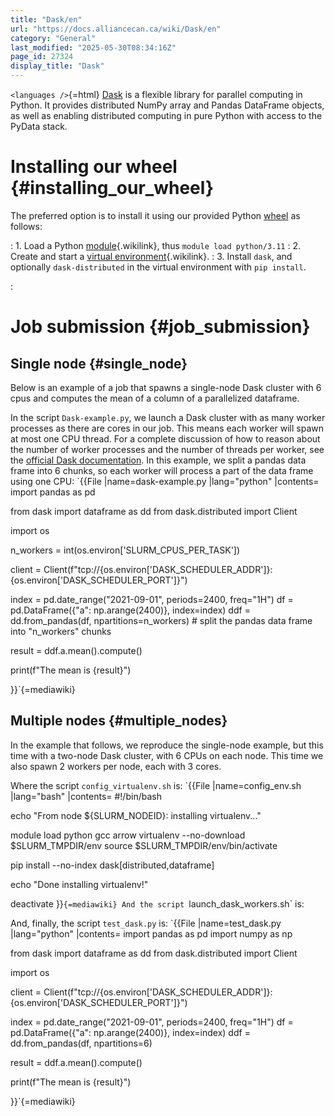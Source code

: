 ```yaml
---
title: "Dask/en"
url: "https://docs.alliancecan.ca/wiki/Dask/en"
category: "General"
last_modified: "2025-05-30T08:34:16Z"
page_id: 27324
display_title: "Dask"
---
```


`<languages />`{=html} [Dask](https://docs.dask.org/en/stable/) is a flexible library for parallel computing in Python. It provides distributed NumPy array and Pandas DataFrame objects, as well as enabling distributed computing in pure Python with access to the PyData stack.

# Installing our wheel {#installing_our_wheel}

The preferred option is to install it using our provided Python [wheel](https://pythonwheels.com/) as follows:

:   1\. Load a Python [module](https://docs.alliancecan.ca/Utiliser_des_modules/en#Sub-command_load "module"){.wikilink}, thus `module load python/3.11`
:   2\. Create and start a [virtual environment](https://docs.alliancecan.ca/Python#Creating_and_using_a_virtual_environment "virtual environment"){.wikilink}.
:   3\. Install `dask`, and optionally `dask-distributed` in the virtual environment with `pip install`.

<!-- -->

:   

# Job submission {#job_submission}

## Single node {#single_node}

Below is an example of a job that spawns a single-node Dask cluster with 6 cpus and computes the mean of a column of a parallelized dataframe.

In the script `Dask-example.py`, we launch a Dask cluster with as many worker processes as there are cores in our job. This means each worker will spawn at most one CPU thread. For a complete discussion of how to reason about the number of worker processes and the number of threads per worker, see the [official Dask documentation](https://distributed.dask.org/en/stable/efficiency.html?highlight=workers%20threads#adjust-between-threads-and-processes). In this example, we split a pandas data frame into 6 chunks, so each worker will process a part of the data frame using one CPU: `{{File
  |name=dask-example.py
  |lang="python"
  |contents=
import pandas as pd

from dask import dataframe as dd
from dask.distributed import Client

import os

n_workers = int(os.environ['SLURM_CPUS_PER_TASK'])

client = Client(f"tcp://{os.environ['DASK_SCHEDULER_ADDR']}:{os.environ['DASK_SCHEDULER_PORT']}")

index = pd.date_range("2021-09-01", periods=2400, freq="1H")
df = pd.DataFrame({"a": np.arange(2400)}, index=index)
ddf = dd.from_pandas(df, npartitions=n_workers) # split the pandas data frame into "n_workers" chunks

result = ddf.a.mean().compute()

print(f"The mean is {result}")

}}`{=mediawiki}

## Multiple nodes {#multiple_nodes}

In the example that follows, we reproduce the single-node example, but this time with a two-node Dask cluster, with 6 CPUs on each node. This time we also spawn 2 workers per node, each with 3 cores.

Where the script `config_virtualenv.sh` is: `{{File
  |name=config_env.sh
  |lang="bash"
  |contents=
#!/bin/bash

echo "From node ${SLURM_NODEID}: installing virtualenv..."

module load python gcc arrow
virtualenv --no-download $SLURM_TMPDIR/env
source $SLURM_TMPDIR/env/bin/activate

pip install --no-index dask[distributed,dataframe]

echo "Done installing virtualenv!"

deactivate
}}`{=mediawiki} And the script `launch_dask_workers.sh` is:

And, finally, the script `test_dask.py` is: `{{File
  |name=test_dask.py
  |lang="python"
  |contents=
import pandas as pd
import numpy as np

from dask import dataframe as dd
from dask.distributed import Client

import os

client = Client(f"tcp://{os.environ['DASK_SCHEDULER_ADDR']}:{os.environ['DASK_SCHEDULER_PORT']}")

index = pd.date_range("2021-09-01", periods=2400, freq="1H")
df = pd.DataFrame({"a": np.arange(2400)}, index=index)
ddf = dd.from_pandas(df, npartitions=6)

result = ddf.a.mean().compute()

print(f"The mean is {result}")

}}`{=mediawiki}
